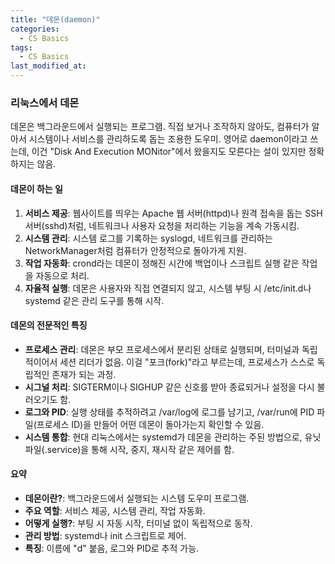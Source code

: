 ```yaml
---
title: "데몬(daemon)"
categories:
  - CS Basics
tags:
  - CS Basics
last_modified_at: 
---
```


### 리눅스에서 데몬

데몬은 백그라운드에서 실행되는 프로그램. 직접 보거나 조작하지 않아도, 컴퓨터가 알아서 시스템이나 서비스를 관리하도록 돕는 조용한 도우미. 영어로 daemon이라고 쓰는데, 이건 "Disk And Execution MONitor"에서 왔을지도 모른다는 설이 있지만 정확하지는 않음.

#### 데몬이 하는 일
1. **서비스 제공**: 웹사이트를 띄우는 Apache 웹 서버(httpd)나 원격 접속을 돕는 SSH 서버(sshd)처럼, 네트워크나 사용자 요청을 처리하는 기능을 계속 가동시킴.
2. **시스템 관리**: 시스템 로그를 기록하는 syslogd, 네트워크를 관리하는 NetworkManager처럼 컴퓨터가 안정적으로 돌아가게 지원.
3. **작업 자동화**: crond라는 데몬이 정해진 시간에 백업이나 스크립트 실행 같은 작업을 자동으로 처리.
4. **자율적 실행**: 데몬은 사용자와 직접 연결되지 않고, 시스템 부팅 시 /etc/init.d나 systemd 같은 관리 도구를 통해 시작.

#### 데몬의 전문적인 특징
- **프로세스 관리**: 데몬은 부모 프로세스에서 분리된 상태로 실행되며, 터미널과 독립적이어서 세션 리더가 없음. 이걸 "포크(fork)"라고 부르는데, 프로세스가 스스로 독립적인 존재가 되는 과정.
- **시그널 처리**: SIGTERM이나 SIGHUP 같은 신호를 받아 종료되거나 설정을 다시 불러오기도 함.
- **로그와 PID**: 실행 상태를 추적하려고 /var/log에 로그를 남기고, /var/run에 PID 파일(프로세스 ID)을 만들어 어떤 데몬이 돌아가는지 확인할 수 있음.
- **시스템 통합**: 현대 리눅스에서는 systemd가 데몬을 관리하는 주된 방법으로, 유닛 파일(.service)을 통해 시작, 중지, 재시작 같은 제어를 함.


#### 요약
- **데몬이란?**: 백그라운드에서 실행되는 시스템 도우미 프로그램.
- **주요 역할**: 서비스 제공, 시스템 관리, 작업 자동화.
- **어떻게 실행?**: 부팅 시 자동 시작, 터미널 없이 독립적으로 동작.
- **관리 방법**: systemd나 init 스크립트로 제어.
- **특징**: 이름에 "d" 붙음, 로그와 PID로 추적 가능.